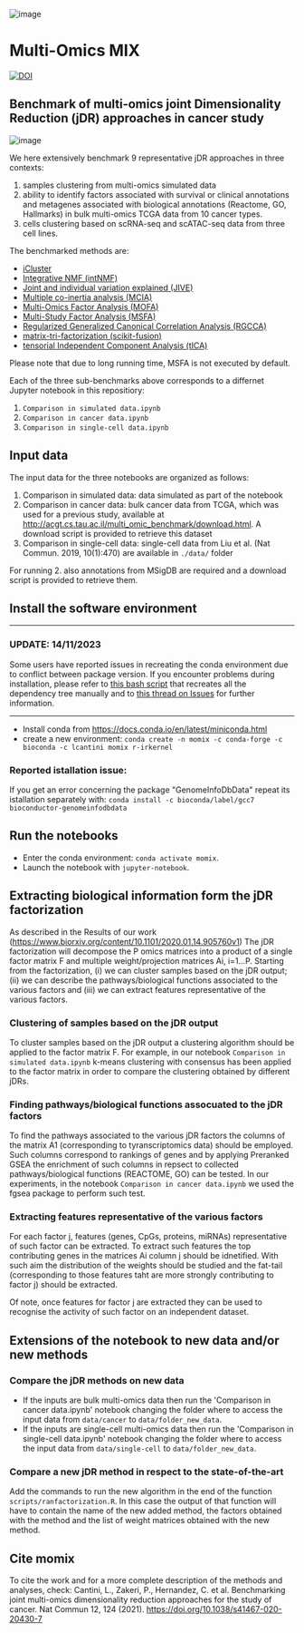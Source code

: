 ![image](logo.jpg)
# Multi-Omics MIX

[![DOI](https://zenodo.org/badge/188984604.svg)](https://zenodo.org/badge/latestdoi/188984604)

## Benchmark of multi-omics joint Dimensionality Reduction (jDR) approaches in cancer study

![image](Figure1.jpg)

We here extensively benchmark 9 representative jDR approaches in three contexts: 
1. samples clustering from multi-omics simulated data
2. ability to identify factors associated with survival or clinical annotations and metagenes associated with biological annotations (Reactome, GO, Hallmarks) in bulk multi-omics TCGA data from 10 cancer types.
3. cells clustering based on scRNA-seq and scATAC-seq data from three cell lines.

The benchmarked methods are:
* [iCluster](https://cran.r-project.org/web/packages/iCluster/index.html)
* [Integrative NMF (intNMF)](https://cran.r-project.org/web/packages/IntNMF/index.html) 
* [Joint and individual variation explained (JIVE)](https://cran.r-project.org/web/packages/r.jive/index.html) 
* [Multiple co-inertia analysis (MCIA)](https://bioconductor.org/packages/release/bioc/html/omicade4.html) 
* [Multi-Omics Factor Analysis (MOFA)](https://github.com/bioFAM/MOFA)
* [Multi-Study Factor Analysis (MSFA)](https://github.com/rdevito/MSFA) 
* [Regularized Generalized Canonical Correlation Analysis (RGCCA)](https://cran.r-project.org/web/packages/RGCCA/index.html) 
* [matrix-tri-factorization (scikit-fusion)](https://github.com/marinkaz/scikit-fusion) 
* [tensorial Independent Component Analysis (tICA)](https://genomebiology.biomedcentral.com/articles/10.1186/s13059-018-1455-8)

Please note that due to long running time, MSFA is not executed by default.

Each of the three sub-benchmarks above corresponds to a differnet Jupyter notebook in this repositiory:
1. `Comparison in simulated data.ipynb`
2. `Comparison in cancer data.ipynb`
3. `Comparison in single-cell data.ipynb`

## Input data

The input data for the three notebooks are organized as follows: 
1. Comparison in simulated data: data simulated as part of the notebook 
2. Comparison in cancer data: bulk cancer data from TCGA, which was used for a previous study, available at
  http://acgt.cs.tau.ac.il/multi_omic_benchmark/download.html. A download script
  is provided to retrieve this dataset
3. Comparison in single-cell data: single-cell data from Liu et al. (Nat Commun. 2019, 10(1):470) are available in `./data/` folder

For running 2. also annotations from MSigDB are required and a download script is provided to retrieve them.

## Install the software environment

---

### UPDATE: 14/11/2023

Some users have reported issues in recreating the conda environment due to conflict between package version.
If you encounter problems during installation, please refer to [this bash script](momix_env.sh) that recreates all the dependency tree manually and to [this thread on Issues](https://github.com/cantinilab/momix-notebook/issues/9) for further information.

---

* Install conda from https://docs.conda.io/en/latest/miniconda.html
 * create a new environment: `conda create -n momix -c conda-forge -c bioconda -c lcantini momix r-irkernel`

### Reported istallation issue:
If you get an error concerning the package "GenomeInfoDbData" repeat its istallation separately with: 
`conda install -c bioconda/label/gcc7 bioconductor-genomeinfodbdata`

## Run the notebooks

* Enter the conda environment: `conda activate momix`.
* Launch the notebook with `jupyter-notebook`.

## Extracting biological information form the jDR factorization
As described in the Results of our work (https://www.biorxiv.org/content/10.1101/2020.01.14.905760v1) The jDR factorization will decompose the P omics matrices into a product of a single factor matrix F and multiple weight/projection matrices Ai, i=1...P. Starting from the factorization, (i) we can cluster samples based on the jDR output; (ii) we can describe the pathways/biological functions associated to the various factors and (iii) we can extract features representative of the various factors.

### Clustering of samples based on the jDR output
To cluster samples based on the jDR output a clustering algorithm should be applied to the factor matrix F. For example, in our notebook `Comparison in simulated data.ipynb` k-means clustering with consensus has been applied to the factor matrix in order to compare the clustering obtained by different jDRs.

### Finding pathways/biological functions assocuated to the jDR factors
To find the pathways associated to the various jDR factors the columns of the matrix A1 (corresponding to tyranscriptomics data) should be employed. Such columns correspond to rankings of genes and by applying Preranked GSEA the enrichment of such columns in repsect to collected pathways/biological functions (REACTOME, GO) can be tested. In our experiments, in the notebook `Comparison in cancer data.ipynb` we used the fgsea package to perform such test.

### Extracting features representative of the various factors
For each factor j, features (genes, CpGs, proteins, miRNAs) representative of such factor can be extracted. To extract such features the top contributing genes in the matrices Ai column j should be idnetified. With such aim the distribution of the weights should be studied and the fat-tail (corresponding to those features taht are more strongly contributing to factor j) should be extracted.

Of note, once features for factor j are extracted they can be used to recognise the activity of such factor on an independent dataset.

## Extensions of the notebook to new data and/or new methods
### Compare the jDR methods on new data
* If the inputs are bulk multi-omics data then run the 'Comparison in cancer data.ipynb' notebook changing the folder where to access the input data from `data/cancer` to `data/folder_new_data`.
* If the inputs are single-cell multi-omics data  then run the 'Comparison in single-cell data.ipynb' notebook changing the folder where to access the input data from `data/single-cell` to `data/folder_new_data`. 

###  Compare a new jDR method in respect to the state-of-the-art
Add the commands to run the new algorithm in the end of the function `scripts/ranfactorization.R`. In this case the output of that function will have to contain the name of the new added method, the factors obtained with the method and the list of weight matrices obtained with the new method.

##  Cite momix
To cite the work and for a more complete description of the methods and analyses, check:
Cantini, L., Zakeri, P., Hernandez, C. et al. Benchmarking joint multi-omics dimensionality reduction approaches for the study of cancer. Nat Commun 12, 124 (2021). https://doi.org/10.1038/s41467-020-20430-7
